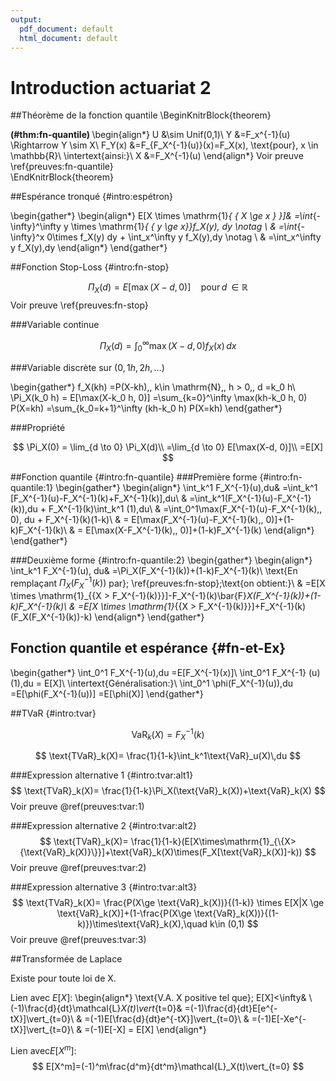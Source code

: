 ```yaml
---
output:
  pdf_document: default
  html_document: default
---
```

# Introduction actuariat 2

##Théorème de la fonction quantile
\BeginKnitrBlock{theorem}<div class="theorem"><span class="theorem" id="thm:fn-quantile"><strong>(\#thm:fn-quantile) </strong></span>\begin{align*}
U &\sim Unif(0,1)\\
Y &=F_x^{-1}(u) \Rightarrow Y \sim X\\
F_Y(x) &=F_{F_X^{-1}(u)}(x)=F_X(x)\, \text{pour}\, x \in \mathbb{R}\\
\intertext{ainsi:}\\
X &=F_X^{-1}(u)
\end{align*}
Voir preuve \ref{preuves:fn-quantile}</div>\EndKnitrBlock{theorem}

##Espérance tronqué {#intro:espétron}

\begin{gather*}
\begin{align*}
E[X \times \mathrm{1}_{ \{ X \ge x \} }]& =\int_{-\infty}^\infty y \times \mathrm{1}_{ \{ y \ge x\}}f_X(y)\, dy \notag \\ 
& =\int_{-\infty}^x 0\times f_X(y) dy + \int_x^\infty y f_X(y)\,dy \notag \\
& =\int_x^\infty y f_X(y)\,dy 
\end{align*}
\end{gather*}





##Fonction Stop-Loss {#intro:fn-stop}

$$
    \Pi_X(d) = E[\max(X-d,0)]\quad\text{pour}\,d \,\in \mathbb{R}
$$
Voir preuve \ref{preuves:fn-stop}

###Variable continue

$$
    \Pi_X(d) = \int_0^\infty \max(X-d, 0)f_X(x)\,dx
$$


###Variable discrète sur $({0,1h,2h,\dots})$

\begin{gather*}
    f_X(kh) =P(X-kh),\, k\in \mathrm{N},\, h > 0,\, d =k_0 h\\
    \Pi_X(k_0 h) = E[\max(X-k_0 h, 0)]
     =\sum_{k=0}^\infty \max(kh-k_0 h, 0) P(X=kh)
     =\sum_{k_0=k+1}^\infty (kh-k_0 h) P(X=kh)
\end{gather*}


###Propriété

$$
    \Pi_X(0) = \lim_{d \to 0} \Pi_X(d)\\
     =\lim_{d \to 0} E[\max(X-d, 0)]\\
     =E[X]
$$

##Fonction quantile {#intro:fn-quantile}
###Première forme {#intro:fn-quantile:1}
\begin{gather*}
\begin{align*}
\int_k^1 F_X^{-1}(u)\,du& =\int_k^1 [F_X^{-1}(u)-F_X^{-1}(k)+F_X^{-1}(k)]\,du\\
& =\int_k^1(F_X^{-1}(u)-F_X^{-1}(k))\,du + F_X^{-1}(k)\int_k^1 (1)\,du\\
& =\int_0^1\max(F_X^{-1}(u)-F_X^{-1}(k),\, 0)\, du + F_X^{-1}(k)(1-k)\\
& = E[\max(F_X^{-1}(u)-F_X^{-1}(k),\, 0)]+(1-k)F_X^{-1}(k)\\
& = E[\max(X-F_X^{-1}(k),\, 0)]+(1-k)F_X^{-1}(k)
\end{align*}
\end{gather*}

###Deuxième forme {#intro:fn-quantile:2}
\begin{gather*}
\begin{align*}
\int_k^1 F_X^{-1}(u)\, du& =\Pi_X(F_X^{-1}(k))+(1-k)F_X^{-1}(k)\\
\text{En remplaçant $\Pi_X(F_X^{-1}(k))$ par}\; \ref{preuves:fn-stop}\;\text{on obtient:}\\
& =E[X \times \mathrm{1}_{\{X > F_X^{-1}(k)\}}]-F_X^{-1}(k)\bar{F}_X(F_X^{-1}(k))+(1-k)F_X^{-1}(k)\\
& =E[X \times \mathrm{1}_{\{X > F_X^{-1}(k)\}}]+F_X^{-1}(k)(F_X(F_X^{-1}(k))-k)
\end{align*}
\end{gather*}

## Fonction quantile et espérance {#fn-et-Ex}


\begin{gather*}
\int_0^1 F_X^{-1}(u)\,du =E[F_X^{-1}(x)]\\
\int_0^1 F_X^{-1} (u)(1)\,du = E[X]\\
\intertext{Généralisation:}\\
\int_0^1 \phi(F_X^{-1}(u))\,du =E[\phi(F_X^{-1}(u))] =E[\phi(X)]
\end{gather*}

##TVaR {#intro:tvar}

$$
\text{VaR}_k(X)= F_X^{-1}(k)
$$

$$
\text{TVaR}_k(X)= \frac{1}{1-k}\int_k^1\text{VaR}_u(X)\,du
$$

###Expression alternative 1 {#intro:tvar:alt1}
$$
\text{TVaR}_k(X)= \frac{1}{1-k}\Pi_X(\text{VaR}_k(X))+\text{VaR}_k(X)
$$
Voir preuve \@ref(preuves:tvar:1)

###Expression alternative 2 {#intro:tvar:alt2}
$$
\text{TVaR}_k(X)= \frac{1}{1-k}(E[X\times\mathrm{1}_{\{X>{\text{VaR}_k(X)}\}}]+\text{VaR}_k(X)\times(F_X[\text{VaR}_k(X)]-k))
$$
Voir preuve \@ref(preuves:tvar:2)

###Expression alternative 3 {#intro:tvar:alt3}
$$
\text{TVaR}_k(X)= \frac{P(X\ge \text{VaR}_k(X))}{(1-k)} \times E[X|X \ge \text{VaR}_k(X)]+(1-\frac{P(X\ge \text{VaR}_k(X))}{(1-k)})\times\text{VaR}_k(X),\quad k\in (0,1)
$$
Voir preuve \@ref(preuves:tvar:3)

##Transformée de Laplace

Existe pour toute loi de X.   

Lien avec $E[X]$: 
\begin{align*}
\text{V.A. X positive tel que}\; E[X]<\infty& \\ 
(-1)\frac{d}{dt}\mathcal{L}_X(t)\vert_{t=0}& =(-1)\frac{d}{dt}E[e^{-tX}]\vert_{t=0}\\
& =(-1)E[\frac{d}{dt}e^{-tX}]\vert_{t=0}\\
& =(-1)E[-Xe^{-tX}]\vert_{t=0}\\
& =(-1)E[-X] = E[X]
\end{align*}  

Lien avec$E[X^m]$:
$$
E[X^m]=(-1)^m\frac{d^m}{dt^m}\mathcal{L}_X(t)\vert_{t=0}
$$




